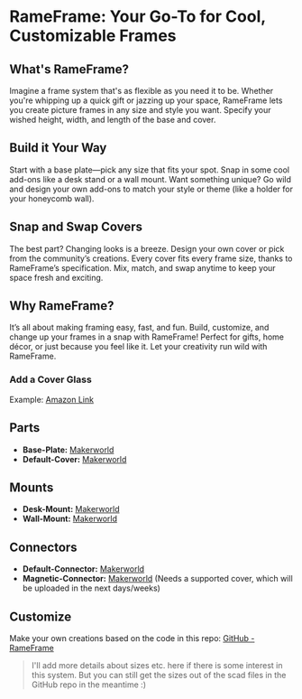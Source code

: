 # RameFrame: Your Go-To for Cool, Customizable Frames

## What's RameFrame?

Imagine a frame system that's as flexible as you need it to be. Whether you're whipping up a quick gift or jazzing up your space, RameFrame lets you create picture frames in any size and style you want. Specify your wished height, width, and length of the base and cover.

## Build it Your Way

Start with a base plate—pick any size that fits your spot. Snap in some cool add-ons like a desk stand or a wall mount. Want something unique? Go wild and design your own add-ons to match your style or theme (like a holder for your honeycomb wall).

## Snap and Swap Covers

The best part? Changing looks is a breeze. Design your own cover or pick from the community’s creations. Every cover fits every frame size, thanks to RameFrame’s specification. Mix, match, and swap anytime to keep your space fresh and exciting.

## Why RameFrame?

It’s all about making framing easy, fast, and fun. Build, customize, and change up your frames in a snap with RameFrame! Perfect for gifts, home décor, or just because you feel like it. Let your creativity run wild with RameFrame.

### Add a Cover Glass

Example: [Amazon Link](https://www.amazon.de/gp/product/B0CWQC565M/ref=ppx_yo_dt_b_search_asin_title?ie=UTF8&psc=1)

## Parts

- **Base-Plate:** [Makerworld](https://makerworld.com/en/models/512865#profileId-428948)
- **Default-Cover:** [Makerworld](https://makerworld.com/en/models/512881#profileId-428962)

## Mounts

- **Desk-Mount:** [Makerworld](https://makerworld.com/en/models/512913#profileId-429000)
- **Wall-Mount:** [Makerworld](https://makerworld.com/en/models/512914#profileId-429001)

## Connectors

- **Default-Connector:** [Makerworld](https://makerworld.com/en/models/512917#profileId-429005)
- **Magnetic-Connector:** [Makerworld](https://makerworld.com/en/models/512934#profileId-429022) (Needs a supported cover, which will be uploaded in the next days/weeks)

## Customize

Make your own creations based on the code in this repo: [GitHub - RameFrame](https://github.com/MartinR2295/rameframe)

> I'll add more details about sizes etc. here if there is some interest in this system. But you can still get the sizes out of the scad files in the GitHub repo in the meantime :)